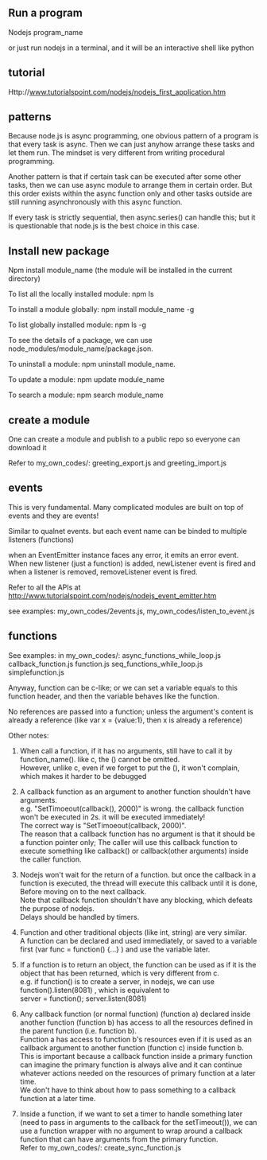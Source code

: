 Run a program
--------------------
Nodejs program_name

or just run nodejs in a terminal, and it will be an interactive shell like python


tutorial
---------------
Http://www.tutorialspoint.com/nodejs/nodejs_first_application.htm


patterns
-----------------------

Because node.js is async programming, one obvious pattern of a program is that every task is async.
Then we can just anyhow arrange these tasks and let them run. 
The mindset is very different from writing procedural programming.

Another pattern is that if certain task can be executed after some other tasks, 
then we can use async module to arrange them in certain order.
But this order exists within the async function only and other tasks outside are still running asynchronously with this async function.

If every task is strictly sequential, then async.series() can handle this;
but it is questionable that node.js is the best choice in this case.


Install new package
-----------------------

Npm install module_name (the module will be installed in the current directory)

To list all the locally installed module: npm ls

To install a module globally: npm install module_name -g

To list globally installed module: npm ls -g

To see the details of a package, we can use node_modules/module_name/package.json.

To uninstall a module: npm uninstall module_name.

To update a module: npm update module_name

To search a module: npm search module_name


create a module
--------------------

One can create a module and publish to a public repo so everyone can download it

Refer to my_own_codes/: greeting_export.js and greeting_import.js


events 
--------------------

This is very fundamental. 
Many complicated modules are built on top of events and they are events!

Similar to qualnet events. but each event name can be binded to multiple listeners (functions)

when an EventEmitter instance faces any error, it emits an error event.
When new listener (just a function) is added, newListener event is fired and
when a listener is removed, removeListener event is fired.

Refer to all the APIs at http://www.tutorialspoint.com/nodejs/nodejs_event_emitter.htm

see examples: my_own_codes/2events.js, my_own_codes/listen_to_event.js


functions
----------------
See examples: in my_own_codes/: async_functions_while_loop.js  callback_function.js  function.js  seq_functions_while_loop.js  simplefunction.js

Anyway, function can be c-like; 
or we can set a variable equals to this function header, and then the variable behaves like the function.

No references are passed into a function; 
unless the argument's content is already a reference (like var x = {value:1}, then x is already a reference)

Other notes:

1. When call a function, if it has no arguments, still have to call it by function_name(). like c, the () cannot be omitted.  
	However, unlike c, even if we forget to put the (), it won't complain, which makes it harder to be debugged

2. A callback function as an argument to another function shouldn't have arguments.   
	e.g. "SetTimoeout(callback(), 2000)" is wrong. the callback function won't be executed in 2s. it will be executed immediately!  
	The correct way is "SetTimoeout(callback, 2000)".  
	The reason that a callback function has no argument is that it should be a function pointer only; 
	The caller will use this callback function to execute something like callback() or callback(other arguments) inside the caller function.

3. Nodejs won't wait for the return of a function. but once the callback in a function is executed, the thread will execute this callback until it is done, 
	Before moving on to the next callback.   
	Note that callback function shouldn't have any blocking, which defeats the purpose of nodejs.   
	Delays should be handled by timers.

4. Function and other traditional objects (like int, string) are very similar.  
	A function can be declared and used immediately, or saved to a variable first (var func = function() {...} ) and use the variable later.

5. If a function is to return an object, the function can be used as if it is the object that has been returned, which is very different from c.  
	e.g. if function() is to create a server, in nodejs, we can use function().listen(8081) , which is equivalent to  
	server = function(); server.listen(8081)

6. Any callback function (or normal function) (function a) declared inside another function (function b) has access to all the resources defined in the parent function (i.e. function b).  
	Function a has access to function b's resources even if it is used as an callback argument to another function (function c) inside function b.  
	This is important because a callback function inside a primary function can imagine the primary function is always alive and it can continue whatever actions needed on the 
	resources of primary function at a later time.  
	We don't have to think about how to pass something to a callback function at a later time.

7. Inside a function, if we want to set a timer to handle something later (need to pass in arguments to the callback for the setTimeout()), we can use a function wrapper with no argument to wrap around a callback function that can have arguments from the primary function.  
	Refer to my_own_codes/: create_sync_function.js 
